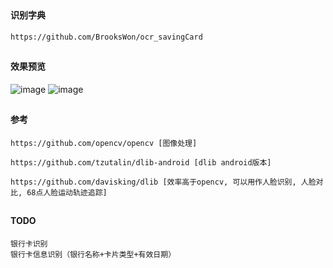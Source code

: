 ##
#### 识别字典
```
https://github.com/BrooksWon/ocr_savingCard
```

##
#### 效果预览
![image](https://github.com/153437803/Ocr_IDCard/blob/master/ScreenRecord_20181116181123.gif )
![image](https://github.com/153437803/Ocr_IDCard/blob/master/ScreenRecord_20181116181153.gif )

##
#### 参考
```
https://github.com/opencv/opencv [图像处理]
```
```
https://github.com/tzutalin/dlib-android [dlib android版本]
```
```
https://github.com/davisking/dlib [效率高于opencv, 可以用作人脸识别, 人脸对比, 68点人脸运动轨迹追踪]
```

##
#### TODO
```
银行卡识别
银行卡信息识别（银行名称+卡片类型+有效日期）
```
